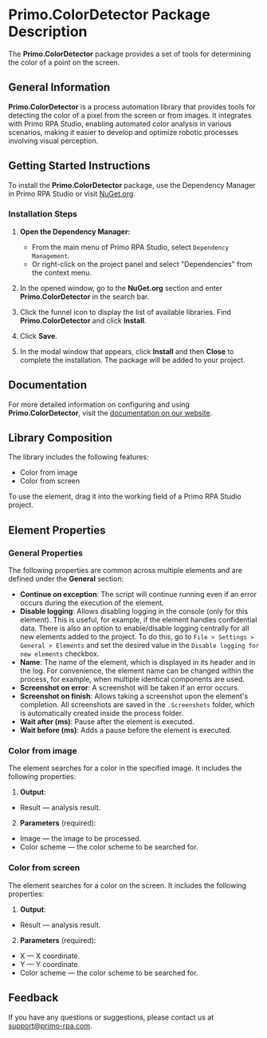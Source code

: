 # Primo.ColorDetector Package Description

The **Primo.ColorDetector** package provides a set of tools for determining the color of a point on the screen.

## General Information

**Primo.ColorDetector** is a process automation library that provides tools for detecting the color of a pixel from the screen or from images. It integrates with Primo RPA Studio, enabling automated color analysis in various scenarios, making it easier to develop and optimize robotic processes involving visual perception.

## Getting Started Instructions

To install the **Primo.ColorDetector** package, use the Dependency Manager in Primo RPA Studio or visit [NuGet.org](https://www.nuget.org/).

### Installation Steps

1. **Open the Dependency Manager:**
   - From the main menu of Primo RPA Studio, select `Dependency Management`.
   - Or right-click on the project panel and select "Dependencies" from the context menu.

2. In the opened window, go to the **NuGet.org** section and enter **Primo.ColorDetector** in the search bar.

3. Click the funnel icon to display the list of available libraries. Find **Primo.ColorDetector** and click **Install**.

4. Click **Save**.

5. In the modal window that appears, click **Install** and then **Close** to complete the installation. The package will be added to your project.

## Documentation

For more detailed information on configuring and using **Primo.ColorDetector**, visit the [documentation on our website](https://docs.primo-rpa.com).

## Library Composition

The library includes the following features:

- Color from image
- Color from screen

To use the element, drag it into the working field of a Primo RPA Studio project.

## Element Properties

### General Properties

The following properties are common across multiple elements and are defined under the **General** section:

- **Continue on exception**: The script will continue running even if an error occurs during the execution of the element.
- **Disable logging**: Allows disabling logging in the console (only for this element). This is useful, for example, if the element handles confidential data. There is also an option to enable/disable logging centrally for all new elements added to the project. To do this, go to `File > Settings > General > Elements` and set the desired value in the `Disable logging for new elements` checkbox.
- **Name**: The name of the element, which is displayed in its header and in the log. For convenience, the element name can be changed within the process, for example, when multiple identical components are used.
- **Screenshot on error**: A screenshot will be taken if an error occurs.
- **Screenshot on finish**: Allows taking a screenshot upon the element's completion. All screenshots are saved in the `.Screenshots` folder, which is automatically created inside the process folder.
- **Wait after (ms)**: Pause after the element is executed.
- **Wait before (ms)**: Adds a pause before the element is executed.

### Color from image

The element searches for a color in the specified image. It includes the following properties:

1. **Output**:
  - Result — analysis result.
2. **Parameters** (required):
  - Image — the image to be processed.
  - Color scheme — the color scheme to be searched for.

### Color from screen

The element searches for a color on the screen. It includes the following properties:

1. **Output**:
  - Result — analysis result.
2. **Parameters** (required):
  - X — X coordinate.
  - Y — Y coordinate.
  - Color scheme — the color scheme to be searched for.

## Feedback

If you have any questions or suggestions, please contact us at [support@primo-rpa.com](mailto:support@primo-rpa.com).


